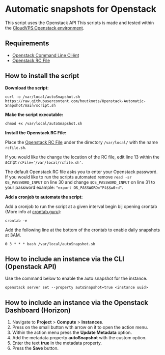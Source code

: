 # Automatic snapshots for Openstack
This script uses the Openstack API
This scripts is made and tested within the [CloudVPS Openstack environment](https://cloudvps.com/openstack).

## Requirements 
 - [Openstack Command Line Cliënt](https://www.cloudvps.com/knowledgebase/entry/2856-openstack-cli-tools-installation/)
 - [Openstack RC File](https://www.cloudvps.com/knowledgebase/entry/2856-openstack-cli-tools-installation/#Openstack%20RC%20FILE )
 
## How to install the script
**Download the script:**
```
curl -o /var/local/autoSnapshot.sh https://raw.githubusercontent.com/houtknots/Openstack-Automatic-Snapshot/main/script.sh
```

**Make the script executable:**
```
chmod +x /var/local/autoSnapshot.sh
```

**Install the Openstack RC File:**

Place the [Openstack RC File](https://www.cloudvps.com/knowledgebase/entry/2856-openstack-cli-tools-installation/#Openstack%20RC%20FILE) under the directory `/var/local/` with the name `rcfile.sh`.


If you would like the change the location of the RC file, edit line 13 within the script `rcFile='/var/local/rcfile.sh'`.


The default Openstack RC file asks you to enter your Openstack password. If you would like to run the scripts automated remove `read -sr OS_PASSWORD_INPUT` on line 30 and change `$OS_PASSWORD_INPUT` on line 31 to your password example: `"export OS_PASSWORD="P4$$w0rd"`.

**Add a cronjob to automate the script:**

Add a cronjob to run the script at a given interval begin bij opening crontab (More info at [crontab.guru](https://crontab.guru/)):
```
crontab -e
```

Add the following line at the bottom of the crontab to enable daily snapshots at 3AM.
```
0 3 * * * bash /var/local/autoSnapshot.sh
```

## How to include an instance via the CLI (Openstack API)
Use the command below to enable the auto snapshot for the instance.
```
openstack server set --property autoSnapshot=true <instance uuid>
```

## How to include an instance via the Openstack Dashboard (Horizon)
1. Navigate to **Project** > **Compute** > **Instances**.
2. Press on the small button with arrow on it to open the action menu.
3. Within the action menu press the **Update Metadata** option.
4. Add the metadata property **autoSnapshot** with the custom option.
5. Enter the text **true** in the metadata property.
6. Press the **Save** button.
